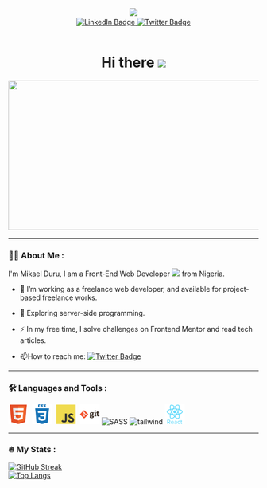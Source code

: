 <div id="header" align="center">
  <!-- Coding from home gif -->
  <img src="https://media.giphy.com/media/M9gbBd9nbDrOTu1Mqx/giphy.gif" width="100"/>
  
  <!-- Social links -->
  <div id="badges">
  <a href="my-linkedin-URL">
    <img src="https://img.shields.io/badge/LinkedIn-blue?style=for-the-badge&logo=linkedin&logoColor=white" alt="LinkedIn Badge"/>
  </a>
  <a href="https://twitter.com/MikaelDuru">
    <img src="https://img.shields.io/badge/Twitter-blue?style=for-the-badge&logo=twitter&logoColor=white" alt="Twitter Badge"/>
  </a>
  </div>
  
  <!-- Profile visitor counter -->
  <img src="https://komarev.com/ghpvc/?username=Mikael-duru&style=flat-square&color=blue" alt=""/>
  
  <!-- Hand waving gif -->
  <h1>
  Hi there
  <img src="https://media.giphy.com/media/hvRJCLFzcasrR4ia7z/giphy.gif" width="30px"/>
  </h1>
</div>


<div align="center">
  <img src="https://media.giphy.com/media/dWesBcTLavkZuG35MI/giphy.gif" width="600" height="300"/>
</div>

---

### :man_technologist: About Me :
I'm Mikael Duru, I am a Front-End Web Developer <img src="https://media.giphy.com/media/WUlplcMpOCEmTGBtBW/giphy.gif" width="30"> from Nigeria.
- :telescope: I’m working as a freelance web developer, and available for project-based freelance works.

- :seedling: Exploring server-side programming.

- :zap: In my free time, I solve challenges on Frontend Mentor and read tech articles.

- :mailbox:How to reach me: [![Twitter Badge](https://img.shields.io/badge/Twitter-blue?style=for-the-badge&logo=twitter&logoColor=white)](https://twitter.com/Durumykael)

---

### :hammer_and_wrench: Languages and Tools :
<div>
  <img src="https://github.com/devicons/devicon/blob/master/icons/html5/html5-original.svg" title="HTML5" alt="HTML" width="40" height="40"/>&nbsp;
  <img src="https://github.com/devicons/devicon/blob/master/icons/css3/css3-plain-wordmark.svg"  title="CSS3" alt="CSS" width="40" height="40"/>&nbsp;
  <img src="https://github.com/devicons/devicon/blob/master/icons/javascript/javascript-original.svg" title="JavaScript" alt="JavaScript" width="40" height="40"/>&nbsp;
  <img src="https://github.com/devicons/devicon/blob/master/icons/git/git-original-wordmark.svg" title="Git" alt="Git" width="40" height="40"/>
  <img src="https://github.com/devicons/devicon/blob/master/icons/sass/sass-original-wordmark.svg" title="SASS" alt="SASS" width="40" height="40"/>
  <img src="https://github.com/devicons/devicon/blob/master/icons/tailwind/tailwind-original-wordmark.svg" title="tailwind" alt="tailwind" width="40" height="40"/>
  <img src="https://github.com/devicons/devicon/blob/master/icons/react/react-original-wordmark.svg" title="React" alt="React" width="40" height="40"/>
</div>

---

### :fire: My Stats :
[![GitHub Streak](http://github-readme-streak-stats.herokuapp.com?user=Mikael-duru&theme=dark&background=000000)](https://git.io/streak-stats) <br>
[![Top Langs](https://github-readme-stats.vercel.app/api/top-langs/?username=Mikael-duru&layout=compact&theme=vision-friendly-dark)](https://github.com/anuraghazra/github-readme-stats)
